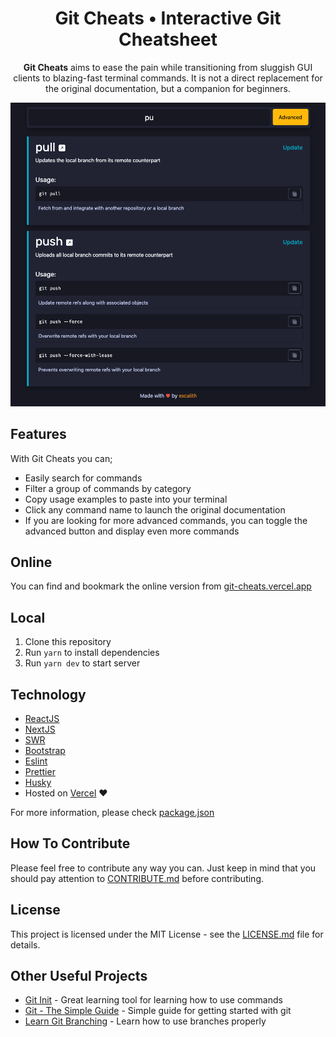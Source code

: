 <p align="center">
	<h1 align="center">Git Cheats • Interactive Git Cheatsheet</h1>
</p>
<p align="center">
<b>Git Cheats</b> aims to ease the pain while transitioning from sluggish GUI clients to blazing-fast terminal commands. It is not a direct replacement for the original documentation, but a companion for beginners.
</p>

<p align="center">
    <img src=".github/splash.png">
</p>

## Features

With Git Cheats you can;

-   Easily search for commands
-   Filter a group of commands by category
-   Copy usage examples to paste into your terminal
-   Click any command name to launch the original documentation
-   If you are looking for more advanced commands, you can toggle the advanced button and display even more commands

## Online

You can find and bookmark the online version from [git-cheats.vercel.app](https://git-cheats.vercel.app)

## Local

1. Clone this repository
2. Run `yarn` to install dependencies
3. Run `yarn dev` to start server

## Technology

-   [ReactJS](https://reactjs.org/)
-   [NextJS](https://nextjs.org/)
-   [SWR](https://swr.vercel.app/)
-   [Bootstrap](https://getbootstrap.com/)
-   [Eslint](https://eslint.org/)
-   [Prettier](https://prettier.io/)
-   [Husky](https://typicode.github.io/husky/)
-   Hosted on [Vercel](https://vercel.com/) &hearts;

For more information, please check [package.json](package.json)

## How To Contribute

Please feel free to contribute any way you can. Just keep in mind that you should pay attention to [CONTRIBUTE.md](.github/CONTRIBUTING.md) before contributing.

## License

This project is licensed under the MIT License - see the [LICENSE.md](LICENSE.md) file for details.

## Other Useful Projects

-   [Git Init](https://pel-daniel.github.io/git-init) - Great learning tool for learning how to use commands
-   [Git - The Simple Guide](https://rogerdudler.github.io/git-guide) - Simple guide for getting started with git
-   [Learn Git Branching](https://learngitbranching.js.org) - Learn how to use branches properly
